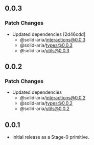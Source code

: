 ## 0.0.3

### Patch Changes

- Updated dependencies [2d46cdd]
  - @solid-aria/interactions@0.0.3
  - @solid-aria/types@0.0.3
  - @solid-aria/utils@0.0.3

## 0.0.2

### Patch Changes

- Updated dependencies
  - @solid-aria/interactions@0.0.2
  - @solid-aria/types@0.0.2
  - @solid-aria/utils@0.0.2

## 0.0.1

- Initial release as a Stage-0 primitive.
